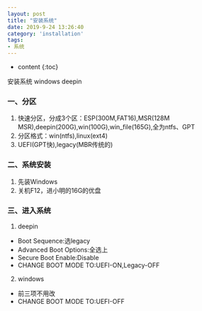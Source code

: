 ```yaml
---
layout: post
title: "安装系统"
date: 2019-9-24 13:26:40
category: 'installation'
tags:
- 系统
---
```

* content
{:toc}

安装系统 windows deepin













### 一、分区
1. 快速分区，分成3个区：ESP(300M,FAT16),MSR(128M MSR),deepin(200G),win(100G),win_file(165G),全为ntfs、GPT    
2. 分区格式：win(ntfs),linux(ext4)    
3. UEFI(GPT快),legacy(MBR传统的)    

### 二、系统安装
1. 先装Windows  
2. 关机F12，进小明的16G的优盘   

### 三、进入系统
1. deepin  
- Boot Sequence:选legacy  
- Advanced Boot Options:全选上  
- Secure Boot Enable:Disable
- CHANGE BOOT MODE TO:UEFI-ON,Legacy-OFF  

2. windows  
- 前三项不用改  
- CHANGE BOOT MODE TO:UEFI-OFF  


